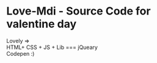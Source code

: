 # Love-Mdi - Source Code for valentine day
Lovely => 
<br>
HTML+ CSS + JS + Lib === jQueary
<br>
Codepen :)
